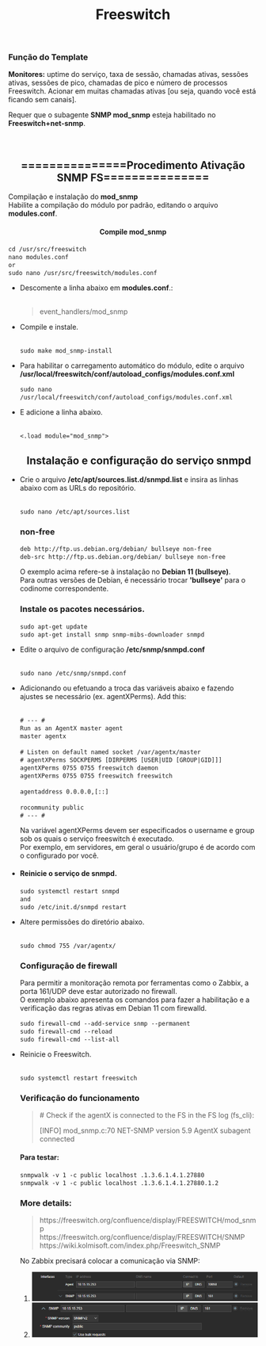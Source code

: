 <!DOCTYPE html>
<html lang="PT">
  <body>
<h1 align="center" font-family="verdana" ><b>Freeswitch</b></h1><br>

<h3 align="left" color="pink">Função do Template</h3>
<b><p>Monitores:</b> uptime do serviço, taxa de sessão, chamadas ativas, sessões ativas, sessões de pico, chamadas de pico e número de processos Freeswitch. Acionar em muitas chamadas ativas [ou seja, quando você está ficando sem canais].

Requer que o subagente <b>SNMP mod_snmp</b> esteja habilitado no <b>Freeswitch+net-snmp</b>.<br><br><br>

<h2 align="center" >===============Procedimento Ativação SNMP FS===============</b></h2>

  <p>Compilação e instalação do <b><span>mod_snmp</span></b><br>
    Habilite a compilação do módulo por padrão, editando o arquivo <b><span>modules.conf</span></b>.</p>
<b><h4 align="center">Compile mod_snmp</b></h4>

<pre><code>cd /usr/src/freeswitch
nano modules.conf 
or 
sudo nano /usr/src/freeswitch/modules.conf</pre></code>
<ul>
  <li>Descomente a linha abaixo em <b>modules.conf</b>.:</li><br>

<blockquote>event_handlers/mod_snmp</blockquote>

<li>Compile e instale.</li><br>

<pre><code>sudo make mod_snmp-install</pre></code>

<li>Para habilitar o carregamento automático do módulo, 
  edite o arquivo <b>/usr/local/freeswitch/conf/autoload_configs/modules.conf.xml</b> </li>

<pre><code>sudo nano /usr/local/freeswitch/conf/autoload_configs/modules.conf.xml</pre></code>

<li>E adicione a linha abaixo.</li><br>

<pre><code><.load module="mod_snmp"></pre></code>

<b><h2 align="center"> Instalação e configuração do serviço snmpd</b></h2>
 <li>Crie o arquivo <b>/etc/apt/sources.list.d/snmpd.list</b> e insira as linhas abaixo com as URLs do repositório.</li><br>

<pre><code>sudo nano /etc/apt/sources.list</pre></code>

<h3 align="left">non-free</h3>
<pre><code>deb http://ftp.us.debian.org/debian/ bullseye non-free
deb-src http://ftp.us.debian.org/debian/ bullseye non-free</pre></code>

<p>O exemplo acima refere-se à instalação no <b>Debian 11 (bullseye)</b>.<br>
Para outras versões de Debian, é necessário trocar <b>'bullseye'</b> para o codinome correspondente.</p>

<h3 align="left">Instale os pacotes necessários.</h3>

<pre><code>sudo apt-get update
sudo apt-get install snmp snmp-mibs-downloader snmpd</pre></code>

<li>Edite o arquivo de configuração <b>/etc/snmp/snmpd.conf</b></li><br>

<pre><code>sudo nano /etc/snmp/snmpd.conf</pre></code>

<li>Adicionando ou efetuando a troca das variáveis abaixo e fazendo ajustes se necessário (ex. agentXPerms).
Add this:</li><br>

<pre><code># --- #
Run as an AgentX master agent</h3>
master agentx

# Listen on default named socket /var/agentx/master
# agentXPerms SOCKPERMS [DIRPERMS [USER|UID [GROUP|GID]]]
agentXPerms 0755 0755 freeswitch daemon
agentXPerms 0755 0755 freeswitch freeswitch

agentaddress 0.0.0.0,[::]

rocommunity public
# --- #
</pre></code>

<p>Na variável agentXPerms devem ser especificados o username e group sob os quais o serviço freeswitch é executado.<br>
Por exemplo, em servidores, em geral o usuário/grupo é de acordo com o configurado por você.</p>

  <li><h4 align="left">Reinicie o serviço de snmpd.</h4></li>

<pre><code>sudo systemctl restart snmpd
and
sudo /etc/init.d/snmpd restart</pre></code>

  <li>Altere permissões do diretório abaixo.</li><br>

<pre><code>sudo chmod 755 /var/agentx/</pre></code>

  <h3 align="left">Configuração de firewall</h3>
<p>Para permitir a monitoração remota por ferramentas como o Zabbix, a porta 161/UDP deve estar autorizado no firewall.<br>
O exemplo abaixo apresenta os comandos para fazer a habilitação e a verificação das regras ativas em Debian 11 com firewalld.</p>

<pre><code>sudo firewall-cmd --add-service snmp --permanent
sudo firewall-cmd --reload
sudo firewall-cmd --list-all</pre></code>

  <li>Reinicie o Freeswitch.</li><br>

<pre><code>sudo systemctl restart freeswitch</pre></code>

<h3 align="left">Verificação do funcionamento</h3>
<blockquote>
# Check if the agentX is connected to the FS in the FS log (fs_cli):

[INFO] mod_snmp.c:70 NET-SNMP version 5.9 AgentX subagent connected
</blockquote>
  <b><h4>Para testar:</h4></b>

<pre><code>snmpwalk -v 1 -c public localhost .1.3.6.1.4.1.27880
snmpwalk -v 1 -c public localhost .1.3.6.1.4.1.27880.1.2</pre></code>
  </body>
<h3 align="left"> More details:</h3>
  
<blockquote>
https://freeswitch.org/confluence/display/FREESWITCH/mod_snmp<br>
https://freeswitch.org/confluence/display/FREESWITCH/SNMP<br>
https://wiki.kolmisoft.com/index.php/Freeswitch_SNMP
  </blockquote>

No Zabbix precisará colocar a comunicação via SNMP:
<ol>
<li>
<img src="https://raw.githubusercontent.com/LuanCS1/ProcessamentoDImagens/main/ConfigFreeSwitch.png"></li>
<li>
<img src="https://raw.githubusercontent.com/LuanCS1/ProcessamentoDImagens/main/ConfigFreeSwitch2.png"></li>

